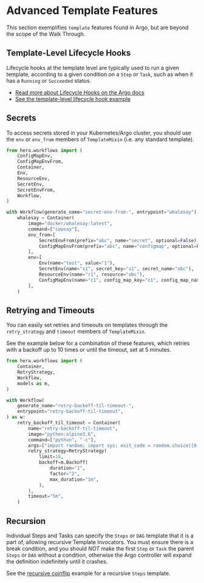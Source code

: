 # Advanced Template Features

This section exemplifies `template` features found in Argo, but are beyond the scope of the Walk Through.

## Template-Level Lifecycle Hooks

Lifecycle hooks at the template level are typically used to run a given template, according to a given condition on a
`Step` or `Task`, such as when it has a `Running` or `Succeeded` status.

* [Read more about Lifecycle Hooks on the Argo docs](https://argoproj.github.io/argo-workflows/lifecyclehook/)
* [See the template-level lifecycle hook example](../examples/workflows/upstream/life_cycle_hooks_tmpl_level.md)

## Secrets

To access secrets stored in your Kubernetes/Argo cluster, you should use the `env` or `env_from` members of
`TemplateMixin` (i.e. any standard template).

```py
from hera.workflows import (
    ConfigMapEnv,
    ConfigMapEnvFrom,
    Container,
    Env,
    ResourceEnv,
    SecretEnv,
    SecretEnvFrom,
    Workflow,
)

with Workflow(generate_name="secret-env-from-", entrypoint="whalesay") as w:
    whalesay = Container(
        image="docker/whalesay:latest",
        command=["cowsay"],
        env_from=[
            SecretEnvFrom(prefix="abc", name="secret", optional=False),
            ConfigMapEnvFrom(prefix="abc", name="configmap", optional=False),
        ],
        env=[
            Env(name="test", value="1"),
            SecretEnv(name="s1", secret_key="s1", secret_name="abc"),
            ResourceEnv(name="r1", resource="abc"),
            ConfigMapEnv(name="c1", config_map_key="c1", config_map_name="abc"),
        ],
    )
```

## Retrying and Timeouts

You can easily set retries and timeouts on templates through the `retry_strategy` and `timeout` members of `TemplateMixin`.

See the example below for a combination of these features, which retries with a backoff up to 10 times or until the
timeout, set at 5 minutes.

```py
from hera.workflows import (
    Container,
    RetryStrategy,
    Workflow,
    models as m,
)

with Workflow(
    generate_name="retry-backoff-til-timeout-",
    entrypoint="retry-backoff-til-timeout",
) as w:
    retry_backoff_til_timeout = Container(
        name="retry-backoff-til-timeout",
        image="python:alpine3.6",
        command=["python", "-c"],
        args=["import random; import sys; exit_code = random.choice([0, 0, 0, 1]); sys.exit(exit_code)"],
        retry_strategy=RetryStrategy(
            limit=10,
            backoff=m.Backoff(
                duration="1",
                factor="2",
                max_duration="1m",
            ),
        ),
        timeout="5m",
    )
```

## Recursion

Individual Steps and Tasks can specify the `Steps` or `DAG` template that it is a part of, allowing recursive Template
Invocators. You must ensure there is a break condition, and you should *NOT* make the first `Step` or `Task` the parent
`Steps` or `DAG` without a condition, otherwise the Argo controller will expand the definition indefinitely until it
crashes.

See the [recursive coinflip](../examples/workflows/upstream/coinflip_recursive.md) example for a recursive `Steps`
template.
